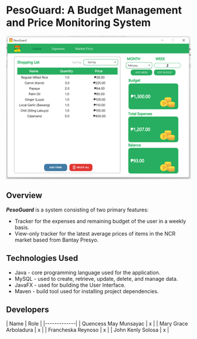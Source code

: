 # PesoGuard: A Budget Management and Price Monitoring System
![PesoGuard](https://github.com/websiteyarn/PesoGuard/blob/main/PesoGuard_prev.png)

## Overview

___PesoGuard___ is a system consisting of two primary features: 

- Tracker for the expenses and remaining budget of the user in a weekly basis.
- View-only tracker for the latest average prices of items in the NCR market based from Bantay Presyo.

## Technologies Used

- Java - core programming language used for the application.
- MySQL - used to create, retrieve, update, delete, and manage data.
- JavaFX - used for building the User Interface.
- Maven - build tool used for installing project dependencies.

## Developers

| Name | Role | 
|-------------|
| Quencess May Munsayac   | x     | 
| Mary Grace Arboladura     | x    | 
| Francheska Reynoso     | x    | 
| John Kenly Solosa     | x    | 
